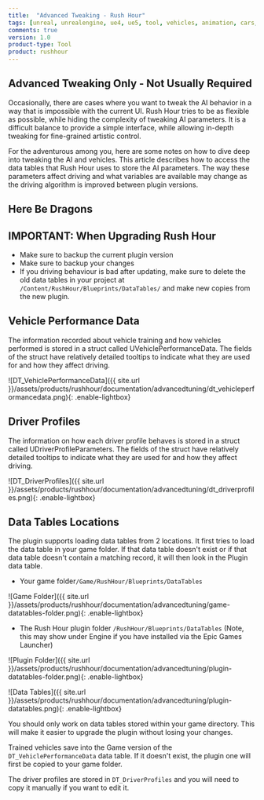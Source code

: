 ```yaml
---
title:  "Advanced Tweaking - Rush Hour"
tags: [unreal, unrealengine, ue4, ue5, tool, vehicles, animation, cars, animation, rushhour, blender]
comments: true
version: 1.0
product-type: Tool
product: rushhour
---
```


## Advanced Tweaking Only - Not Usually Required

Occasionally, there are cases where you want to tweak the AI behavior in a way that is impossible with the current UI. Rush Hour tries to be as flexible as possible, while hiding the complexity of tweaking AI parameters. It is a difficult balance to provide a simple interface, while allowing in-depth tweaking for fine-grained artistic control.

For the adventurous among you, here are some notes on how to dive deep into tweaking the AI and vehicles. This article describes how to access the data tables that Rush Hour uses to store the AI parameters. The way these parameters affect driving and what variables are available may change as the driving algorithm is improved between plugin versions.

## Here Be Dragons

## IMPORTANT: When Upgrading Rush Hour

- Make sure to backup the current plugin version
- Make sure to backup your changes
- If you driving behaviour is bad after updating, make sure to delete the old data tables in your project at `/Content/RushHour/Blueprints/DataTables/` and make new copies from the new plugin.

## Vehicle Performance Data

The information recorded about vehicle training and how vehicles performed is stored in a struct called UVehiclePerformanceData. The fields of the struct have relatively detailed tooltips to indicate what they are used for and how they affect driving.

![DT_VehiclePerformanceData]({{ site.url }}/assets/products/rushhour/documentation/advancedtuning/dt_vehicleperformancedata.png){: .enable-lightbox}

## Driver Profiles

The information on how each driver profile behaves is stored in a struct called UDriverProfileParameters. The fields of the struct have relatively detailed tooltips to indicate what they are used for and how they affect driving.

![DT_DriverProfiles]({{ site.url }}/assets/products/rushhour/documentation/advancedtuning/dt_driverprofiles.png){: .enable-lightbox}

## Data Tables Locations

The plugin supports loading data tables from 2 locations. It first tries to load the data table in your game folder. If that data table doesn't exist or if that data table doesn't contain a matching record, it will then look in the Plugin data table.

- Your game folder`/Game/RushHour/Blueprints/DataTables`

![Game Folder]({{ site.url }}/assets/products/rushhour/documentation/advancedtuning/game-datatables-folder.png){: .enable-lightbox}

- The Rush Hour plugin folder `/RushHour/Blueprints/DataTables` (Note, this may show under Engine if you have installed via the Epic Games Launcher)

![Plugin Folder]({{ site.url }}/assets/products/rushhour/documentation/advancedtuning/plugin-datatables-folder.png){: .enable-lightbox}

![Data Tables]({{ site.url }}/assets/products/rushhour/documentation/advancedtuning/plugin-datatables.png){: .enable-lightbox}

You should only work on data tables stored within your game directory. This will make it easier to upgrade the plugin without losing your changes.

Trained vehicles save into the Game version of the `DT_VehiclePerformanceData` data table. If it doesn't exist, the plugin one will first be copied to your game folder.

The driver profiles are stored in `DT_DriverProfiles` and you will need to copy it manually if you want to edit it.
